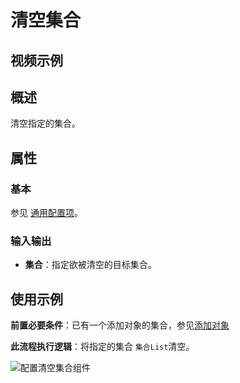 # 清空集合

## 视频示例

## 概述

清空指定的集合。

## 属性

### 基本

参见 [通用配置项](../../Appendix/CommonConfigurationItems.md)。

### 输入输出

- **集合**：指定欲被清空的目标集合。

## 使用示例

**前置必要条件**：已有一个添加对象的集合，参见[添加对象](../CollectionProcessing/AddToCollectionActivity.md)

**此流程执行逻辑**：将指定的集合 `集合List`清空。

![配置清空集合组件](https://docimages.blob.core.chinacloudapi.cn/images/Activities/ClearCollectionActivity1.png)
